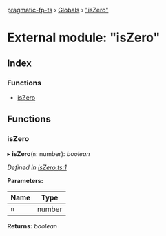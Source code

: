 [pragmatic-fp-ts](../README.md) › [Globals](../globals.md) › ["isZero"](_iszero_.md)

# External module: "isZero"

## Index

### Functions

* [isZero](_iszero_.md#iszero)

## Functions

###  isZero

▸ **isZero**(`n`: number): *boolean*

*Defined in [isZero.ts:1](https://github.com/hermann-p/pragmatic-fp-ts/blob/65c599f/src/isZero.ts#L1)*

**Parameters:**

Name | Type |
------ | ------ |
`n` | number |

**Returns:** *boolean*
